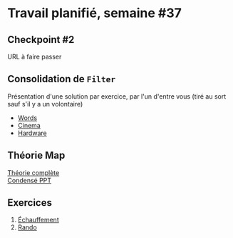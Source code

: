# Travail planifié, semaine #37

## Checkpoint #2
URL à faire passer

## Consolidation de `Filter`
Présentation d'une solution par exercice, par l'un d'entre vous (tiré au sort sauf s'il y a un volontaire)
- [Words](../exos/words/)
- [Cinema](../exos/cinema/)
- [Hardware](../exos/hardware/)

## Théorie Map
[Théorie complète](../supports/source/03a-Map.md)  
[Condensé PPT](../supports/source/03-MapReduce.pptx)

## Exercices
1. [Échauffement](../exos/mib-map)
2. [Rando](../exos/rando/)
